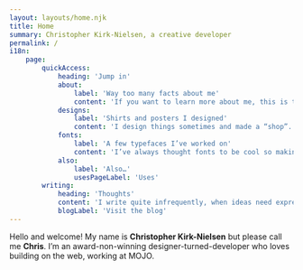 ```yaml
---
layout: layouts/home.njk
title: Home
summary: Christopher Kirk-Nielsen, a creative developer
permalink: /
i18n:
    page:
        quickAccess:
            heading: 'Jump in'
            about:
                label: 'Way too many facts about me'
                content: 'If you want to learn more about me, this is the place. It should cover quite a bit…'
            designs:
                label: 'Shirts and posters I designed'
                content: 'I design things sometimes and made a “shop”. Lots of dev stuff, a little pop-culture…'
            fonts:
                label: 'A few typefaces I’ve worked on'
                content: 'I’ve always thought fonts to be cool so making my own had to happen.'
            also:
                label: 'Also…'
                usesPageLabel: 'Uses'
        writing:
            heading: 'Thoughts'
            content: 'I write quite infrequently, when ideas need expressing. If you want to read some of my ramblings, this is my latest. I’ve also got an RSS feed for the cool kids!'
            blogLabel: 'Visit the blog'
---
```


Hello and welcome! My name is **Christopher Kirk-Nielsen** but please call me **Chris**. I’m an award-non-winning designer-turned-developer who loves building on the web, working at MOJO.